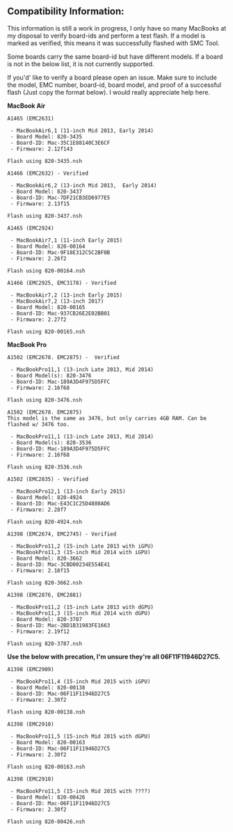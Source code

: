 **Compatibility Information:**
-
This information is still a work in progress, I only have so many MacBooks at my disposal to verify board-ids and perform a test flash. If a model is marked as verified, this means it was successfully flashed with SMC Tool.

Some boards carry the same board-id but have different models. If a board is not in the below list, it is not currently supported.

If you'd' like to verify a board please open an issue. Make sure to include the model, EMC number, board-id, board model, and proof of a successful flash (Just copy the format below). I would really appreciate help here.

**MacBook Air**
```
A1465 (EMC2631)

 - MacBookAir6,1 (11-inch Mid 2013, Early 2014)
 - Board Model: 820-3435
 - Board-ID: Mac-35C1E88140C3E6CF
 - Firmware: 2.12f143

Flash using 820-3435.nsh
```

```
A1466 (EMC2632) - Verified

 - MacBookAir6,2 (13-inch Mid 2013,  Early 2014)
 - Board Model: 820-3437
 - Board-ID: Mac-7DF21CB3ED6977E5
 - Firmware: 2.13f15

Flash using 820-3437.nsh
```

```
A1465 (EMC2924)

 - MacBookAir7,1 (11-inch Early 2015)
 - Board Model: 820-00164
 - Board-ID: Mac-9F18E312C5C2BF0B
 - Firmware: 2.26f2

Flash using 820-00164.nsh
```

```
A1466 (EMC2925, EMC3178) - Verified

 - MacBookAir7,2 (13-inch Early 2015)
 - MacBookAir7,2 (13-inch 2017)
 - Board Model: 820-00165
 - Board-ID: Mac-937CB26E2E02BB01
 - Firmware: 2.27f2

Flash using 820-00165.nsh
```
**MacBook Pro**
```
A1502 (EMC2678. EMC2875) -  Verified

 - MacBookPro11,1 (13-inch Late 2013, Mid 2014)
 - Board Model(s): 820-3476
 - Board-ID: Mac-189A3D4F975D5FFC
 - Firmware: 2.16f68

Flash using 820-3476.nsh
```

```
A1502 (EMC2678. EMC2875)
This model is the same as 3476, but only carries 4GB RAM. Can be flashed w/ 3476 too.

 - MacBookPro11,1 (13-inch Late 2013, Mid 2014)
 - Board Model(s): 820-3536
 - Board-ID: Mac-189A3D4F975D5FFC
 - Firmware: 2.16f68

Flash using 820-3536.nsh
```

```
A1502 (EMC2835) - Verified

 - MacBookPro12,1 (13-inch Early 2015)
 - Board Model: 820-4924 
 - Board-ID: Mac-E43C1C25D4880AD6
 - Firmware: 2.28f7

Flash using 820-4924.nsh
```

```
A1398 (EMC2674, EMC2745) - Verified

 - MacBookPro11,2 (15-inch Late 2013 with iGPU)
 - MacBookPro11,3 (15-inch Mid 2014 with iGPU)
 - Board Model: 820-3662
 - Board-ID: Mac-3CBD00234E554E41
 - Firmware: 2.18f15

Flash using 820-3662.nsh
```

```
A1398 (EMC2876, EMC2881)

 - MacBookPro11,2 (15-inch Late 2013 with dGPU)
 - MacBookPro11,3 (15-inch Mid 2014 with dGPU)
 - Board Model: 820-3787
 - Board-ID: Mac-2BD1B31983FE1663
 - Firmware: 2.19f12

Flash using 820-3787.nsh
```
**Use the below with precation, I'm unsure they're all 06F11F11946D27C5.**
```
A1398 (EMC2909)

 - MacBookPro11,4 (15-inch Mid 2015 with iGPU)
 - Board Model: 820-00138
 - Board-ID: Mac-06F11F11946D27C5
 - Firmware: 2.30f2

Flash using 820-00138.nsh
```

```
A1398 (EMC2910)

 - MacBookPro11,5 (15-inch Mid 2015 with dGPU)
 - Board Model: 820-00163
 - Board-ID: Mac-06F11F11946D27C5
 - Firmware: 2.30f2

Flash using 820-00163.nsh
```

```
A1398 (EMC2910)

 - MacBookPro11,5 (15-inch Mid 2015 with ????)
 - Board Model: 820-00426
 - Board-ID: Mac-06F11F11946D27C5
 - Firmware: 2.30f2

Flash using 820-00426.nsh
```
